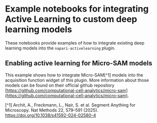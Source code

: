 # Example notebooks for integrating Active Learning to custom deep learning models

These notebooks provide examples of how to integrate existing deep learning models into the `napari-activelearning` plugin.

## Enabling active learning for Micro-SAM models

This example shows how to integrate Micro-SAM[^1] models into the acquisition function widget of this plugin.
More information about those models can be found on their official github repository [https://github.com/computational-cell-analytics/micro-sam](https://github.com/computational-cell-analytics/micro-sam).

[^1] Archit, A., Freckmann, L., Nair, S. et al. Segment Anything for Microscopy. Nat Methods 22, 579–591 (2025). https://doi.org/10.1038/s41592-024-02580-4